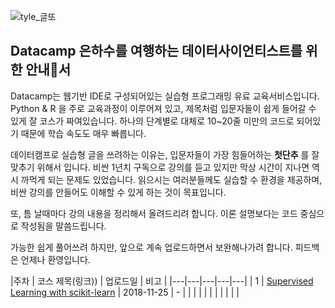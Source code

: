 <!-- _posts/2018-11-26-[글또][2]Datacamp_은하수를 여행하는 데이터사이언티스트를 위한 안내서.md -->

![tyle_글또](https://dl.dropbox.com/s/ks5nuq6pwll7pel/tyle-SLO-8-1543035462.png)

## Datacamp 은하수를 여행하는 데이터사이언티스트를 위한 안내서
Datacamp는 웹기반 IDE로 구성되어있는 실습형 프로그래밍 유료 교육서비스입니다.
Python & R 을 주로 교육과정이 이루어져 있고, 제목처럼 입문자들이 쉽게 들어갈 수 있게 잘 코스가 짜여있습니다.
하나의 단계별로 대체로 10~20줄 미만의 코드로 되어있기 때문에 학습 속도도 매우 빠릅니다.

데이터캠프로 실습형 글을 쓰려하는 이유는, 입문자들이 가장 힘들어하는 **첫단추** 를 잘 맞추기 위해서 입니다.
비싼 1년치 구독으로 강의를 듣고 있지만 막상 시간이 지나면 역시 까먹게 되는 문제도 있었습니다.
읽으시는 여러분들께도 실습할 수 환경을 제공하며, 비싼 강의를 안들어도 이해할 수 있게 하는 것이 목표입니다.

또, 틈 날때마다 강의 내용을 정리해서 올려드리려 합니다. 이론 설명보다는 코드 중심으로 작성됨을 말씀드립니다.

가능한 쉽게 풀어쓰려 하지만, 앞으로 계속 업로드하면서 보완해나가려 합니다.
피드백은 언제나 환영입니다.

|주차 | 코스 제목(링크))  | 업로드일  | 비고  |
|---|---|---|---|---|
| 1  | [Supervised Learning with scikit-learn](https://colab.research.google.com/drive/1E4AzpL29LxkneuzQVMDtv6w22mERDE1A)  |  2018-11-25  | - |
|   |   |   |   |
|   |   |   |   |
